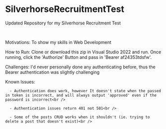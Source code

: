 # SilverhorseRecruitmentTest
Updated Repository for my Silverhorse Recruitment Test<br />

<br />

Motivations: To show my skills in Web Development<br />

How to Run: Clone or download this zip in Visual Studio 2022 and run. Once running, click the 'Authorize' Button and pass in 'Bearer af24353tdsfw'.<br />

Challenges: I'd never personally done any authenticating before, thus the Bearer authentication was slightly challenging<br />

Known Issues: <br />

      - Authentication does work, however It doesn't state when the passed in token is incorrect, and will always output 'approved' even if the password is incorrect<br />
      
      - Authentication issues return 401 not 501<br />
      
      - Some of the posts CRUD works when it shouldn't (ie. trying to delete a post that doesn't exist)<br />
